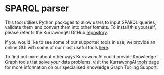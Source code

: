 # SPARQL parser

This tool utilises Python packages to allow users to input SPARQL queries, validate them, and convert them into other formats. To install this yourself, please refer to the KurrawongAI GitHub [repository](https://github.com/Kurrawong/sparql). 

If you would like to see some of our supported tools in use, we provide an online GUI with some of our most useful tools [here](https://tools.dev.kurrawong.ai/).

To find out more about other ways KurrawongAI could provide Knowledge Graph tools that solve *your* data problems, visit the KurrawongAI [tools](https://kurrawong.ai/services/tools) page for more information on our specialised Knowledge Graph Tooling Support. 